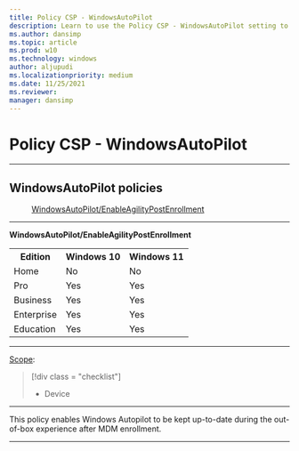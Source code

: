 ```yaml
---
title: Policy CSP - WindowsAutoPilot
description: Learn to use the Policy CSP - WindowsAutoPilot setting to enable or disable Autopilot Agility feature.
ms.author: dansimp
ms.topic: article
ms.prod: w10
ms.technology: windows
author: aljupudi
ms.localizationpriority: medium
ms.date: 11/25/2021
ms.reviewer: 
manager: dansimp
---
```


# Policy CSP - WindowsAutoPilot



<hr/>

<!--Policies-->
## WindowsAutoPilot policies  

<dl>
  <dd>
    <a href="#windowsautopilot-enableagilitypostenrollment">WindowsAutoPilot/EnableAgilityPostEnrollment</a>
  </dd>
</dl>


<hr/>

<!--Policy-->
<a href="" id="windowsautopilot-enableagilitypostenrollment"></a>**WindowsAutoPilot/EnableAgilityPostEnrollment**  

<!--SupportedSKUs-->
<table>
<tr>
    <th>Edition</th>
    <th>Windows 10</th>
    <th>Windows 11</th>
</tr>
<tr>
    <td>Home</td>
    <td>No</td>
    <td>No</td>
</tr>
<tr>
    <td>Pro</td>
    <td>Yes</td>
    <td>Yes</td>
</tr>
<tr>
    <td>Business</td>
    <td>Yes</td>
    <td>Yes</td>
</tr>
<tr>
    <td>Enterprise</td>
    <td>Yes</td>
    <td>Yes</td>
</tr>
<tr>
    <td>Education</td>
    <td>Yes</td>
    <td>Yes</td>
</tr>
</table>

<!--/SupportedSKUs-->
<hr/>

<!--Scope-->
[Scope](./policy-configuration-service-provider.md#policy-scope):

> [!div class = "checklist"]
> * Device

<hr/>

<!--/Scope-->
<!--Description-->
This policy enables Windows Autopilot to be kept up-to-date during the out-of-box experience after MDM enrollment.

<!--/Description-->
<!--SupportedValues-->

<!--/SupportedValues-->
<!--Example-->

<!--/Example-->
<!--Validation-->

<!--/Validation-->
<!--/Policy-->
<hr/>

<!--/Policies-->

